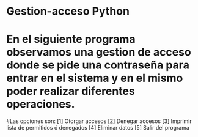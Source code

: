 # Gestion-acceso Python

# En el siguiente programa observamos una gestion de acceso donde se pide una contraseña para entrar en el sistema y en el mismo poder realizar diferentes operaciones. 

#Las opciones son:
[1] Otorgar accesos
[2] Denegar accesos
[3] Imprimir lista de permitidos ó denegados
[4] Eliminar datos
[5] Salir del programa

